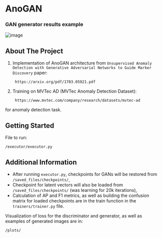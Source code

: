 # AnoGAN

### GAN generator results example

![image](https://user-images.githubusercontent.com/113569606/191010479-8a515144-83f9-4504-9434-c739e2dcd977.png)


## About The Project

1) Implementation of AnoGAN architecture from `Unsupervised Anomaly Detection with Generative Adversarial Networks to Guide Marker Discovery` paper:

        https://arxiv.org/pdf/1703.05921.pdf

2) Training on MVTec AD (MVTec Anomaly Detection Dataset):

        https://www.mvtec.com/company/research/datasets/mvtec-ad

for anomaly detection task.


## Getting Started

File to run:

    /executor/executor.py 
   
   
 ## Additional Information

- After running `executor.py`, checkpoints for GANs will be restored from `/saved_files/checkpoints/`,
- Checkpoint for latent vectors will also be loaded from `/saved_files/checkpoints/` (was learning for 20k iterations),
- Calculation of AP and F1 metrics, as well as building the confusion matrix for loaded checkpoints are in the train function in the `trainers/trainer.py` file.

Visualization of loss for the discriminator and generator, as well as examples of generated images are in:

    /plots/
    
    

